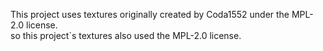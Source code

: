 This project uses textures originally created by Coda1552 under the MPL-2.0 license.  
so this project`s textures also used the MPL-2.0 license.  
